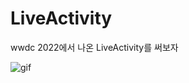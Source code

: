 # LiveActivity

wwdc 2022에서 나온 LiveActivity를 써보자

![gif](https://user-images.githubusercontent.com/87178301/184742220-7ce95590-3087-4632-832a-b82b59353287.gif)
